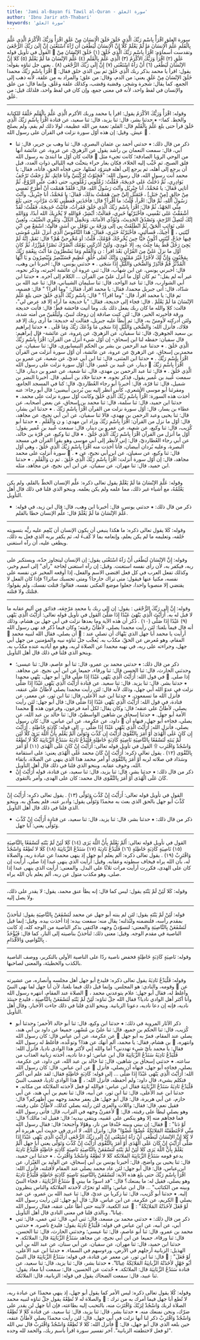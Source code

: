 ```yaml
---
title: 'Jami al-Bayan fi Tawil al-Quran - سورة العلق'
author: 'Ibnu Jarir ath-Thabari'
keywords: 'سورة العلق'
---
```


سورة العلق
اقْرَأْ بِاسْمِ رَبِّكَ الَّذِي خَلَقَ
خَلَقَ الْإِنسَانَ مِنْ عَلَقٍ
اقْرَأْ وَرَبُّكَ الْأَكْرَمُ
الَّذِي عَلَّمَ بِالْقَلَمِ
عَلَّمَ الْإِنسَانَ مَا لَمْ يَعْلَمْ
كَلَّا إِنَّ الْإِنسَانَ لَيَطْغَىٰ
أَن رَّآهُ اسْتَغْنَىٰ
إِنَّ إِلَىٰ رَبِّكَ الرُّجْعَىٰ
القول في تأويل قوله

وتقدست أسماؤه: اقْرَأْ بِاسْمِ رَبِّكَ الَّذِي خَلَقَ (١) خَلَقَ الإنْسَانَ مِنْ عَلَقٍ (٢) اقْرَأْ وَرَبُّكَ الأكْرَمُ (٣) الَّذِي عَلَّمَ بِالْقَلَمِ (٤) عَلَّمَ الإنْسَانَ مَا لَمْ يَعْلَمْ (٥) كَلا إِنَّ الإنْسَانَ لَيَطْغَى (٦) أَنْ رَآهُ اسْتَغْنَى (٧) إِنَّ إِلَى رَبِّكَ الرُّجْعَى (٨)  .
يعني جل ثناؤه بقوله:
اقْرَأْ بِاسْمِ رَبِّكَ
محمدا

يقول: اقرأ يا محمد بذكر ربك
الَّذِي خَلَقَ
ثم بين الذي خلق فقال:
خَلَقَ الإنْسَانَ مِنْ عَلَقٍ
يعني: من الدم، وقال: من علق؛ والمراد به من علقة، لأنه ذهب إلى الجمع، كما يقال: شجرة وشجر، وقصَبة وَقصَب، وكذلك علقة وعَلَق. وإنما قال: من علق والإنسان في لفظ واحد، لأنه في معنى جمع، وإن كان في لفظ واحد، فلذلك قيل: من عَلَق.
* * *
وقوله:
اقْرَأْ وَرَبُّكَ الأكْرَمُ
يقول: اقرأ يا محمد وربك الأكرم
الَّذِي عَلَّمَ بِالْقَلَمِ
خَلْقَهُ للكتابة والخط.
كما:-
⁕ حدثنا بشر، قال: ثنا يزيد، قال: ثنا سعيد، عن قتادة
اقْرَأْ بِاسْمِ رَبِّكَ الَّذِي خَلَقَ
قرأ حتى بلغ
عَلَّمَ بِالْقَلَمِ
قال: القلم: نعمة من الله عظيمة، لولا ذلك لم يقم، ولم يصلح عيش. وقيل: إن هذه أوّل سورة نزلت في القرآن على رسول الله

.
* ذكر من قال ذلك:
⁕ حدثني أحمد بن عثمان البصري، قال: ثنا وهب بن جرير، قال: ثنا أبي، قال: سمعت النعمان بن راشد يقول عن الزهريّ، عن عروة، عن عائشة أنها قالت كان أوّل ما ابتدئ به رسول الله

من الوحي الرؤيا الصادقة؛ كانت تجيء مثل فلق الصبح، ثم حُبِّب إليه الخلاء، فكان بغار حراء يتحنَّث فيه الليالي ذوات العدد، قبل أن يرجع إلى أهله، ثم يرجع إلى أهله فيتزوّد لمثلها، حتى فجأه الحق، فأتاه، فقال: يا محمد أنت رسول الله، قال رسول الله: "فَجَثَوْتُ لِرُكْبَتيَّ وأنا قائِمٌ، ثُمَّ رَجَعْتُ تَرْجُفُ بَوَادِرِي، ثُمَّ دَخَلْتُ عَلى خَدِيجَةَ، فَقُلْتُ: زَمِّلُونِي زَمِّلُونِي، حتى ذَهَبَ عنِّي الرَّوْعُ، ثُمَّ أتانِي فَقالَ: يا مُحَمَّدُ، أنا جِبْرِيُل وأنْتَ رَسُولُ اللهِ، قال: فَلَقَدْ هَمَمْت أنْ أطْرَحَ نَفسِي مِنْ حالِقٍ [مِنْ جَبَلٍ] ، فَتَمَثَّل إليَّ حِينَ هَمَمْتُ بذلكَ، فَقالَ: يا مُحَمَّدُ، أنا جِبْرِيلُ، وأنْتَ رَسُولُ اللهِ، ثُمَّ قالَ: اقْرأ، قُلْتُ: ما أقْرأ؟ قال: فأخَذَنِي فَغطَّنِي ثَلاثَ مَرَّاتٍ، حتى بَلَغَ مِنِّي الجَهْدُ، ثُمَّ قالَ:
اقْرَأْ بِاسْمِ رَبِّكَ الَّذِي خَلَقَ
فَقَرأتُ، فأتَيْتُ خَدِيجَةَ، فَقَلْتُ: لَقَدْ أشْفَقْتُ عَلى نَفْسِي، فأخْبَرْتُها خَبرِي، فَقالَتْ: أبْشِرْ، فَوَاللهِ لا يُخْزِيكَ الله أبدًا، وَوَاللهِ إنَّكَ لَتَصِلُ الرَّحِمَ، وَتَصْدُقُ الحَدِيثَ، وَتُؤَدِّي الأمانَةَ، وَتحْمِلُ الكَلَّ، وَتَقْرِي الضَّيْفَ، وتُعِينُ عَلى نَوَائِبِ الْحَقّ، ثُمَّ انْطَلَقَتْ بِي إلى وَرَقَةَ بنِ نَوْفَل بنِ أسَدٍ، قالَتْ: اسْمَعْ مِنِ ابْنِ أخِيكَ، فَسأَلنِي، فأخْبَرْتُهُ خَبَرِي، فَقالَ: هَذا النَّامُوسُ الَّذِي أُنزلَ عَلَى مُوسَى

، لَيْتَنِي فِيها جَذَعٌ، لَيْتَنِي أكُونُ حَيًّا حِينَ يُخْرِجُكَ قَوْمُكَ، قُلْتُ: أوَ مُخْرِجيَّ هُمْ؟ قال: نَعَمْ، إنَّهُ لَمْ يَجِئ رَجُلٌ قَطّ بِمَا جِئْتَ بِهِ، إلا عُودِيَ، وَلَئِنْ أدْرَكَنِي يَوْمُك أنْصُرْكَ نَصْرًا مُؤَزَّرًا، ثُمَّ كانَ أوَّل ما نزلَ عَليَّ مِنَ القُرْآنِ بَعْدَ
اقرأ
:
ن وَالْقَلَمِ وَمَا يَسْطُرُونَ مَا أَنْتَ بِنِعْمَةِ رَبِّكَ بِمَجْنُونٍ وَإِنَّ لَكَ لأجْرًا غَيْرَ مَمْنُونٍ وَإِنَّكَ لَعَلى خُلُقٍ عَظِيمٍ فَسَتُبْصِرُ وَيُبْصِرُونَ
و
يَا أَيُّهَا الْمُدَّثِّرُ قُمْ فَأَنْذِرْ
وَالضُّحَى وَاللَّيْلِ إِذَا سَجَى
.
⁕ حدثني يونس، قال: أخبرنا ابن وهب، قال: أخبرني يونس، عن ابن شهاب، قال: ثني عروة أن عائشة أخبرته، وذكر نحوه، غير أنه لم يقل:" ثم كان أوّل ما أنزل عليّ من القرآن ... الكلام إلى آخره.
⁕ حدثنا ابن أبي الشوارب، قال: ثنا عبد الواحد، قال: ثنا سليمان الشيباني، قال: ثنا عبد الله بن شدّاد، قال: أتى جبريل محمدا، فقال: يا محمد اقرأ، فقال: "وما أقرا؟ " قال: فضمه، ثم قال: يا محمد اقرأ، قال: "وما اقرأ؟ " قال:
بِاسْمِ رَبِّكَ الَّذِي خَلَقَ
حتى بلغ
عَلَّمَ الإنْسَانَ مَا لَمْ يَعْلَمْ
. قال: فجاء إلى خديجة، فقال: "يا خديجة ما أراه إلا قد عرض لي"، قالت: كلا والله ما كان ربك يفعل ذلك بك، وما أتيت فاحشة قطّ؛ قال: فأتت خديجة ورقة فأخبرته الخبر، قال: لئن كنت صادقة إن زوجك لنبيّ، ولَيَلْقَينّ من أمته شدة، ولئن أدركته لأومننّ به، قال: ثم أبطأ عليه جبريل، فقالت له خديجة: ما أرى ربك إلا قد قلاك، فأنزل الله:
وَالضُّحَى وَاللَّيْلِ إِذَا سَجَى مَا وَدَّعَكَ رَبُّكَ وَمَا قَلَى
.
⁕ حدثنا إبراهيم بن سعيد الجوهريّ، قال: ثنا سفيان، عن الزهريّ، عن عروة، عن عائشة- قال إبراهيم: قال سفيان: حفظه لنا ابن إسحاق- إن أوّل شيء أُنزل من القرآن:
اقْرَأْ بِاسْمِ رَبِّكَ الَّذِي خَلَقَ
.
⁕ حدثنا عبد الرحمن بن بشر بن الحكم النيسابوري، قال: ثنا سفيان، عن محمد بن إسحاق، عن الزهريّ عن عروة، عن عائشة، أن أوّل سورة أُنزلت من القرآن
اقْرَأْ بِاسْمِ رَبِّكَ
.
⁕ حدثنا ابن المثنى، قال: ثنا ابن أبي عديّ، عن شعبة، عن عمرو بن دينار، عن عُبيد بن عُمير، قال: أوّل سورة نزلت على رسول الله

اقْرَأْ بِاسْمِ رَبِّكَ الَّذِي خَلَقَ
.
⁕ قال: ثنا عبد الرحمن بن مهدي، قال. ثنا شعبة، عن عمرو بن دينار، قال: سمعت عُبيد بن عُمير يقول، فذكر نحوه.
⁕ حدثنا خلاد بن أسلم، قال. أخبرنا النضر بن شميل، قال: ثنا قرّة، قال: أخبرنا أبو رجاء العُطارديّ، قال: كنا في المسجد الجامع، ومقرئنا أبو موسى الأشعري، كأني أنظر إليه بين بُردين أبيضين؛ قال أبو رجاء: عنه أخذت هذه السورة:
اقْرَأْ بِاسْمِ رَبِّكَ الَّذِي خَلَقَ
وكانت أوّل سورة نزلت على محمد.
⁕ حدثنا ابن حميد، قال: ثنا سلمة، قال: ثنا محمد بن إسحاق، عن بعض أصحابه، عن عطاء بن يسار، قال: أوّل سورة نزلت من القرآن
اقْرَأْ بِاسْمِ رَبِّكَ
.
⁕ حدثنا ابن بشار، قال: ثنا يحيى وعبد الرحمن بن مهدي، قالا ثنا سفيان، عن ابن أبي نجيح، عن مجاهد، قال: أوّل ما نزل من القرآن:
اقْرَأْ بِاسْمِ رَبِّكَ
وزاد ابن مهدي: و
ن وَالْقَلَمِ
.
⁕ حدثنا أبو كُرَيب، قال: ثنا وكيع، عن شعبة، عن عمرو بن دينار، قال: سمعت عُبيد بن عُمير يقول: أوّل ما أنزل من القرآن
اقْرَأْ بِاسْمِ رَبِّكَ الَّذِي خَلَقَ
.
⁕ قال ثنا وكيع، عن قُرّة بن خالد، عن أبي رجاء العُطارديّ، قال: إني لأنظر إلى أبي موسى وهو يقرأ القرآن في مسجد البصرة، وعليه بُردان أبيضان، فأنا أخذت منه
اقْرَأْ بِاسْمِ رَبِّكَ الَّذِي خَلَقَ
، وهي أوّل سورة أنزلت على محمد

.
⁕ قال: ثنا وكيع، عن سفيان، عن ابن أبي نجيح، عن مجاهد، قال: إن أوّل سورة أُنزلت:
اقْرَأْ بِاسْمِ رَبِّكَ الَّذِي خَلَقَ
. ثم
ن وَالْقَلَمِ
.
⁕ حدثنا ابن حميد، قال: ثنا مهران، عن سفيان، عن ابن أبي نجيح، عن مجاهد، مثله.
* * *
وقوله:
عَلَّمَ الإنْسَانَ مَا لَمْ يَعْلَمْ
يقول تعالى ذكره: علَّم الإنسان الخطّ بالقلم، ولم يكن يَعْلَمُهُ، مع أشياء غير ذلك، مما علمه ولم يكن يعلمه.
وبنحو الذي قلنا في ذلك قال أهل التأويل.
* ذكر من قال ذلك:
⁕ حدثني يونس، قال: أخبرنا ابن وهب، قال: قال ابن زيد، في قوله:
عَلَّمَ الإنْسَانَ مَا لَمْ يَعْلَمْ
قال: علَّم الإنسان خطا بالقلم.
* * *
وقوله:
كَلا
يقول تعالى ذكره: ما هكذا ينبغي أن يكون الإنسان أن يُنْعِم عليه ربُّه بتسويته خَلقه، وتعليمه ما لم يكن يعلم، وإنعامه بما لا كُفءَ له، ثم يكفر بربه الذي فعل به ذلك، ويطغى عليه، أن رآه استغنى.
* * *
وقوله:
إِنَّ الإنْسَانَ لَيَطْغَى أَنْ رَآهُ اسْتَغْنَى
يقول: إن الإنسان ليتجاوز حدّه، ويستكبر على ربه، فيكفر به، لأن رأى نفسه استغنت. وقيل: إن رآه استغنى لحاجة "رأى" إلى اسم وخبر، وكذلك تفعل العرب في كل فعل اقتضى الاسم والفعل، إذا أوقعه المخبر عن نفسه على نفسه، مكنيا عنها فيقول: متى تراك خارجا؟ ومتى تحسبك سائرا؟ فإذا كان الفعل لا يقتضي إلا منصوبا واحدا، جعلوا موضع المكنى نفسه، فقالوا: قتلت نفسك، ولم يقولوا: قتلتك ولا قتلته.
* * *
وقوله:
إِنَّ إِلَى رَبِّكَ الرُّجْعَى
: يقول: إن إلى ربك يا محمد مَرْجِعَه، فذائق من أليم عقابه ما لا قبل له به.
أَرَأَيْتَ الَّذِي يَنْهَىٰ
عَبْدًا إِذَا صَلَّىٰ
القول في تأويل قوله تعالى: أَرَأَيْتَ الَّذِي يَنْهَى (٩) عَبْدًا إِذَا صَلَّى (١٠) 
.
ذُكر أن هذه الآية وما بعدها نزلت في أبي جهل بن هشام، وذلك أنه قال فيما بلغنا: لئن رأيت محمدا يصلي، لأطأنّ رقبته؛ وكان فيما ذُكر قد نهى رسول الله

أن يصلي، فقال الله لنبيه محمد

: أرأيت يا محمد أبا جهل الذي يَنْهاك أن تصلي عند المقام، وهو مُعرض عن الحقّ، مكذّب به. يُعجِّب جلّ ثناؤه نبيه والمؤمنين من جهل أبي جهل، وجراءته على ربه، في نهيه محمدا عن الصلاة لربه، وهو مع أياديه عنده مكذّب به.
وبنحو الذي قلنا في ذلك قال أهل التأويل.
* ذكر من قال ذلك:
⁕ حدثني محمد بن عمرو، قال: ثنا أبو عاصم، قال: ثنا عيسى؛ وحدثني الحارث، قال: ثنا الحسن قال: ثنا ورقاء، جميعا عن ابن أبي نجيح. عن مجاهد. في قول الله:
أَرَأَيْتَ الَّذِي يَنْهَى عَبْدًا إِذَا صَلَّى
قال: أبو جهل، يَنْهي محمدا

إذا صلى.
⁕ حدثنا بشر. قال: ثنا يزيد. قال: ثنا سعيد. عن قتادة
أَرَأَيْتَ الَّذِي يَنْهَى عَبْدًا إِذَا صَلَّى
نزلت في عدوّ الله أبي جهل، وذلك لأنه قال: لئن رأيت محمدا يصلي لأطأنّ على عنقه، فأنزل الله ما تسمعون.
⁕ حدثنا ابن عبد الأعلى، قال: ثنا ابن ثور، عن معمر، عن قتادة، في قول الله:
أَرَأَيْتَ الَّذِي يَنْهَى عَبْدًا إِذَا صَلَّى
قال: قال أبو جهل: لئن رأيت محمدا

يصلي، لأطأنّ على عنقه؛ قال: وكان يقال: لكل أمة فرعون، وفرعون هذه الأمة أبو جهل.
⁕ حدثنا إسحاق بن شاهين الواسطيّ، قال: ثنا خالد بن عبد الله، عن داود، عن عكرِمة، عن ابن عباس، قال: كان رسول

يصلي، فجاءه أبو جهل، فنهاه أن يصلي، فأنزل الله:
أَرَأَيْتَ الَّذِي يَنْهَى عَبْدًا إِذَا صَلَّى
...
إلى قوله:
كَاذِبَةٍ خَاطِئَةٍ
.
أَرَأَيْتَ إِن كَانَ عَلَى الْهُدَىٰ
أَوْ أَمَرَ بِالتَّقْوَىٰ
أَرَأَيْتَ إِن كَذَّبَ وَتَوَلَّىٰ
أَلَمْ يَعْلَم بِأَنَّ اللَّهَ يَرَىٰ
كَلَّا لَئِن لَّمْ يَنتَهِ لَنَسْفَعًا بِالنَّاصِيَةِ
نَاصِيَةٍ كَاذِبَةٍ خَاطِئَةٍ
فَلْيَدْعُ نَادِيَهُ
سَنَدْعُ الزَّبَانِيَةَ
كَلَّا لَا تُطِعْهُ وَاسْجُدْ وَاقْتَرِب ۩
القول في تأويل قوله تعالى: أَرَأَيْتَ إِنْ كَانَ عَلَى الْهُدَى (١١) أَوْ أَمَرَ بِالتَّقْوَى (١٢) 
.
يقول تعالى ذكره:
أَرَأَيْتَ إِنْ كَانَ
محمد
عَلَى الْهُدَى
يعني: على استقامة وسَدَاد في صلاته لربه
أَوْ أَمَرَ بِالتَّقْوَى
أو أمر محمد هذا الذي ينهي عن الصلاة، باتقاء الله، وخوف عقابه.
وبنحو الذي قلنا في ذلك قال أهل التأويل.
* ذكر من قال ذلك:
⁕ حدثنا بشر، قال: ثنا يزيد، قال: ثنا سعيد، عن قتادة، قوله
أَرَأَيْتَ إِنْ كَانَ عَلَى الْهُدَى أَوْ أَمَرَ بِالتَّقْوَى
قال محمد: كان على الهدى، وأمر بالتقوى.
* * *
القول في تأويل قوله تعالى: أَرَأَيْتَ إِنْ كَذَّبَ وَتَوَلَّى (١٣) 
.
يقول تعالى ذكره:
أَرَأَيْتَ إِنْ كَذَّبَ
أبو جهل بالحق الذي بعث به محمدًا
وَتَوَلَّى
يقول: وأدبر عنه، فلم يصدِّّق به.
وبنحو الذي قلنا في ذلك قال أهل التأويل.
* ذكر من قال ذلك:
⁕ حدثنا بشر، قال: ثنا يزيد، قال: ثنا سعيد، عن قتادة
أَرَأَيْتَ إِنْ كَذَّبَ وَتَوَلَّى
يعني: أبا جهل.
* * *
القول في تأويل قوله تعالى: أَلَمْ يَعْلَمْ بِأَنَّ اللَّهَ يَرَى (١٤) كَلا لَئِنْ لَمْ يَنْتَهِ لَنَسْفَعًا بِالنَّاصِيَةِ (١٥) نَاصِيَةٍ كَاذِبَةٍ خَاطِئَةٍ (١٦) فَلْيَدْعُ نَادِيَهُ (١٧) سَنَدْعُ الزَّبَانِيَةَ (١٨) كَلا لا تُطِعْهُ وَاسْجُدْ وَاقْتَرِبْ (١٩) 
.
يقول تعالى ذكره: ألم يعلم أبو جهل إذ ينهى محمدا عن عبادة ربه، والصلاة له، بأن الله يراه فيخاف سطوته وعقابه. وقيل: أرأيت الذي ينهى عبدا إذا صلى، أرأيت إن كان على الهدى، فكررت أرأيت مرات ثلاثًا على البدل. والمعنى: أرأيت الذي ينهى عبدا إذا صلى، وهو مكذب متول عن ربه، ألم يعلم بأن الله يراه.
* * *
وقوله:
كَلا لَئِنْ لَمْ يَنْتَهِ
يقول: ليس كما قال: إنه يطأ عنق محمد، يقول: لا يقدر على ذلك، ولا يصل إليه.
* * *
قوله:
لَئِنْ لَمْ يَنْتَهِ
يقول: لئن لم ينته أبو جهل عن محمد
لَنَسْفَعَنْ بِالنَّاصِيَةِ
يقول: لنأخذنّ بمقدم رأسه، فلنضمنه ولنُذلنه؛ يقال منه: سفعت بيده: إذا أخذت بيده. وقيل: إنما قيل
لَنَسْفَعَنْ بِالنَّاصِيَةِ
والمعنى: لنسوّدنّ وجهه، فاكتفى بذكر الناصية من الوجه كله، إذ كانت الناصية في مقدم الوجه. وقيل: معنى ذلك: لنأخذنّ بناصيته إلى النار، كما قال:
فَيُؤْخَذُ بِالنَّوَاصِي وَالأقْدَامِ
.
* * *
وقوله:
نَاصِيَةٍ كَاذِبَةٍ خَاطِئَةٍ
فخفض ناصية ردّا على الناصية الأولى بالتكرير، ووصف الناصية بالكذب والخطيئة، والمعنى لصاحبها.
* * *
وقوله:
فَلْيَدْعُ نَادِيَهُ
يقول تعالى ذكره: فليدع أبو جهل أهل مجلسه وأنصاره، من عشيرته وقومه، والنادي: هو المجلس.
وإنما قيل ذلك فيما بلغنا، لأن أبا جهل لما نهى النبيّ

عن الصلاة عند المقام، انتهره رسول الله

، وأغلظ له، فقال أبو جهل: علام يتوعدني محمد وأنا أكثر أهل الوادي ناديا؟ فقال الله جلّ ثناؤه:
لَئِنْ لَمْ يَنْتَهِ لَنَسْفَعَنْ بِالنَّاصِيَةِ
، فليدع حينئذ ناديه، فإنه إن دعا ناديه، دعونا الزبانية.
وبنحو الذي قلنا في ذلك جاءت الأخبار، وقال أهل التأويل.
* ذكر الآثار المروية في ذلك:
⁕ حدثنا ابن وكيع، قال: ثنا أبو خالد الأحمر؛ وحدثنا أبو كُرَيب، قال: ثنا الحكم بن جميع، قال: ثنا عليّ بن مُسْهِر، جميعا عن داود بن أبي هند، عن عكرِمة، عن ابن عباس قال: كان رسول الله

يصلي عند المقام، فمرّ به أبو جهل بن هشام، فقال: يا محمد، ألم أنهك عن هذا؟ وتوعَّده، فأغلظ له رسول الله

وانتهره، فقال: يا محمد بأيّ شيء تهددني؟ أما والله إني لأكثر هذا الوادي ناديا، فأنزل الله:
فَلْيَدْعُ نَادِيَهُ سَنَدْعُ الزَّبَانِيَةَ
قال ابن عباس: لو دعا ناديه، أخذته زبانية العذاب من ساعته.
⁕ حدثني إسحاق بن شاهين، قال: ثنا خالد بن عبد الله، عن داود، عن عكرِمة، عن ابن عباس، قال: كان رسول الله

يصلي، فجاءه أبو جهل، فنهاه أن يصلي، فأنزل الله:
أَرَأَيْتَ الَّذِي يَنْهَى عَبْدًا إِذَا صَلَّى
... إلى قوله:
كَاذِبَةٍ خَاطِئَةٍ
فقال: لقد علم أني أكثر هذا الوادي نَادِيا، فغضب النبيّ

، فتكلم بشيء، قال داود: ولم أحفظه، فأنزل الله:
فَلْيَدْعُ نَادِيَهُ سَنَدْعُ الزَّبَانِيَةَ
فقال ابن عباس: فوالله لو فعل لأخذته الملائكة من مكانه.
⁕ حدثنا ابن عبد الأعلى، قال: ثنا ابن ثور، عن أبيه، قال: ثنا نعيم بن أبي هند، عن أبي حازم، عن أبي هريرة، قال: قال أبو جهل: هل يعفر محمد وجهه بين أظهركم؟ قال: فقيل نعم، قال: فقال: واللات والعزى لئن رأيته يصلي كذلك، لأطأنّ على رقبته، لأعفرنّ وجهه في التراب، قال: فأتى رسول الله

وهو يصلي ليطأ على رقبته، قال: فما فجأهم منه إلا وهو ينكص على عَقبيه، ويتقي بيديه؛ قال: فقيل له: مالك؟ قال: فقال: إن بيني وبينه خَنْدقا من نار، وهَوْلا وأجنحة؛ قال: فقال رسول الله

: "لَوْ دَنا مِنِّي لاخْتَطَفَتْهُ المَلائِكَةُ عُضْوًا عُضْوًا" قال: وأنزل الله، لا أدري في حديث أبي هريرة أم لا
كَلا إِنَّ الإنْسَانَ لَيَطْغَى أَنْ رَآهُ اسْتَغْنَى إِنَّ إِلَى رَبِّكَ الرُّجْعَى أَرَأَيْتَ الَّذِي يَنْهَى عَبْدًا إِذَا صَلَّى أَرَأَيْتَ إِنْ كَانَ عَلَى الْهُدَى أَوْ أَمَرَ بِالتَّقْوَى أَرَأَيْتَ إِنْ كَذَّبَ وَتَوَلَّى
يعني أبا جهل
أَلَمْ يَعْلَمْ بِأَنَّ اللَّهَ يَرَى كَلا لَئِنْ لَمْ يَنْتَهِ لَنَسْفَعَنْ بِالنَّاصِيَةِ نَاصِيَةٍ كَاذِبَةٍ خَاطِئَةٍ فَلْيَدْعُ نَادِيَهُ
يدعو قومه
سَنَدْعُ الزَّبَانِيَةَ
الملائكة
كَلا لا تُطِعْهُ وَاسْجُدْ وَاقْتَرِبْ
.
⁕ حدثنا ابن حميد، قال: ثنا يحيى بن واضح، قال: أخبرنا يونس بن أبي إسحاق، عن الوليد بن العَيْزار، عن ابن عباس، قال: قال أبو جهل: لئن عاد محمد يصلي عند المقام لأقتلنه، فأنزل الله:
اقْرَأْ بِاسْمِ رَبِّكَ
حتى بلغ هذه الآية:
لَنَسْفَعَنْ بِالنَّاصِيَةِ نَاصِيَةٍ كَاذِبَةٍ خَاطِئَةٍ فَلْيَدْعُ نَادِيَهُ سَنَدْعُ الزَّبَانِيَةَ
، فجاء النبيّ

وهو يصلي، فقيل له: ما يمنعك؟ قال: "قد اسودّ ما بيني وبينه من الكتائب" ... قال ابن عباس: والله لو تحرّك لأخذته الملائكة والناس ينظرون إليه.
⁕ حدثنا أبو كُرَيب، قال: ثنا زكريا بن عديّ، قال: ثنا عبيد الله بن عمرو، عن عبد الكريم، عن عكرِمة، عن ابن عباس، قال: قال أبو جهل: لئن رأيت رسول الله

يصلي عند الكعبة، لآتينه حتى أطأ على عنقه، فقال رسول الله

: "لَوْ فَعَلَ لأخَذَتْهُ المَلائِكَةُ عِيانا".
وبالذي قلنا في معنى النادي قال أهل التأويل.
* ذكر من قال ذلك:
⁕ حدثني محمد بن مسعد، قال: ثني أبي، قال: ثني عمي، قال: ثني أبي، عن أبيه، عن ابن عباس في قوله:
فَلْيَدْعُ نَادِيَهُ
يقول: فليدع ناصره.
⁕ حدثني محمد بن عمرو، قال: ثنا أبو عاصم، قال: ثنا عيسى؛ وحدثني الحارث، قال: ثنا الحسن، قال: ثنا ورقاء، جميعا عن ابن أبي نجيح، عن مجاهد
سَنَدْعُ الزَّبَانِيَةَ
قال: الملائكة.
⁕ حدثنا ابن حميد، قال: ثنا مهران، عن سفيان، عن أبي سنان، عن عبد الله بن أبي الهذيل: الزبانية أرجلهم في الأرض، ورءوسهم في السماء.
⁕ حدثنا ابن عبد الأعلى، قال: ثنا ابن ثور، عن معمر عن قتادة، في قوله:
سَنَدْعُ الزَّبَانِيَةَ
قال النبيّ

: "لَوْ فَعَلَ أبُو جَهْلٍ لأخَذَتْهُ الزَّبانِيَةُ المَلائِكَةُ عِيانًا".
⁕ حدثنا بشر، قال: ثنا يزيد، قال: ثنا سعيد، عن قتادة
سَنَدْعُ الزَّبَانِيَةَ
قال: الملائكة.
⁕ حُدثت عن الحسين، قال: سمعت أبا معاذ يقول: ثنا عبيد، قال: سمعت الضحاك يقول في قوله: الزبانية، قال: الملائكة.
* * *
وقوله:
كُلا
يقول تعالى ذكره: ليس الأمر كما يقول أبو جهل، إذ ينهي محمدًا عن عبادة ربه، والصلاة له
لا تُطِعْهُ
يقول جلّ ثناؤه لنبيه محمد

: لا تُطع أبا جهل فيما أمرك به من ترك الصلاة لربك
وَاسْجُدْ
لِرَبّكَ
وَاقْتَرَبَ
منه، بالتحبب إليه بطاعته، فإن أبا جهل لن يقدر على ضرّك، ونحن نمنعك منه.
⁕ حدثنا بشر، قال: ثنا يزيد، قال: ثنا سعيد، عن قتادة
كَلا لا تُطِعْهُ وَاسْجُدْ وَاقْتَرِبْ
ذكر لنا أنها نزلت في أبي جهل، قال: لئن رأيت محمدًا يصلي لأطأنّ عنقه، فأنزل الله:
كَلا لا تُطِعْهُ وَاسْجُدْ وَاقْتَرِبْ
قال نبي الله

حين بلغه الذي قال أبو جهل، قال: "لو فعل لاختطفته الزبانية".
آخر تفسير سورة اقرأ باسم ربك، والحمد لله وحده.